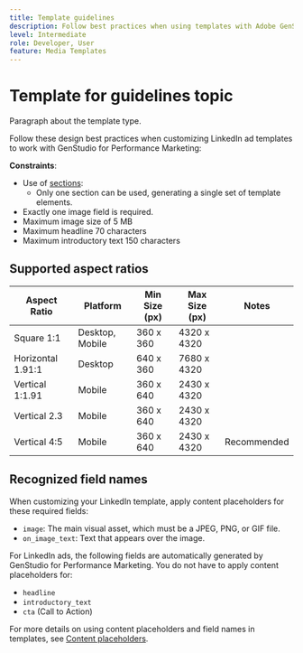 ```yaml
---
title: Template guidelines
description: Follow best practices when using templates with Adobe GenStudio for Performance Marketing.
level: Intermediate
role: Developer, User
feature: Media Templates
---
```

# Template for guidelines topic

Paragraph about the template type.

Follow these design best practices when customizing LinkedIn ad templates to work with GenStudio for Performance Marketing:

**Constraints**:

- Use of [sections](/help/user-guide/content/customize-template.md#sections-or-groups):
   - Only one section can be used, generating a single set of template elements.
- Exactly one image field is required.
- Maximum image size of 5 MB
- Maximum headline 70 characters
- Maximum introductory text 150 characters

## Supported aspect ratios

| Aspect Ratio         | Platform           | Min Size (px)      | Max Size (px)      | Notes              |
|----------------------|--------------------|--------------------|--------------------|--------------------|
| Square 1:1           | Desktop, Mobile    | 360 x 360          | 4320 x 4320        |                    |
| Horizontal 1.91:1    | Desktop            | 640 x 360          | 7680 x 4320        |                    |
| Vertical 1:1.91      | Mobile             | 360 x 640          | 2430 x 4320        |                    |
| Vertical 2.3         | Mobile             | 360 x 640          | 2430 x 4320        |                    |
| Vertical 4:5         | Mobile             | 360 x 640          | 2430 x 4320        | Recommended        |

## Recognized field names

When customizing your LinkedIn template, apply content placeholders for these required fields:

- `image`: The main visual asset, which must be a JPEG, PNG, or GIF file.
- `on_image_text`: Text that appears over the image.

For LinkedIn ads, the following fields are automatically generated by GenStudio for Performance Marketing. You do not have to apply content placeholders for:

- `headline`
- `introductory_text`
- `cta` (Call to Action)

For more details on using content placeholders and field names in templates, see [Content placeholders](/help/user-guide/content/customize-template.md#content-placeholders).

<!-- Potentially add an example

## Template example

+++Example: LinkedIn template

+++

-->
